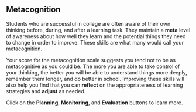 ## Metacognition
Students who are successful in college are often aware of their own thinking before, during, and after a learning task. They maintain a **meta** level of awareness about how well they learn and the potential things they need to change in order to improve. These skills are what many would call your metacognition. 

Your score for the metacognition scale suggests you tend not to be as metacognitive as you could be. The more you are able to take control of your thinking, the better you will be able to understand things more deeply, remember them longer, and do better in school. Improving these skills will also help you find that you can **reflect** on the appropriateness of learning strategies and **adjust** as needed. 

Click on the **Planning**, **Monitoring**, and **Evaluation** buttons to learn more.


